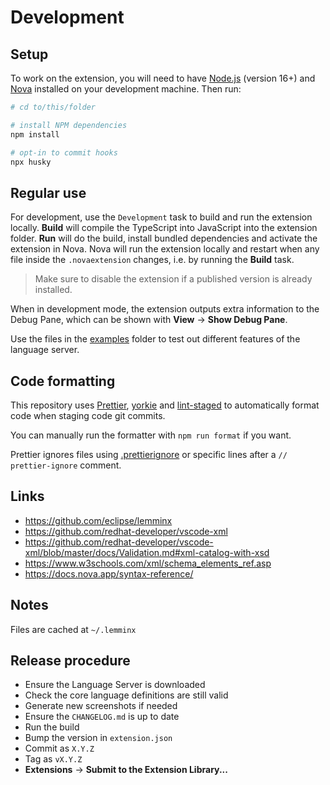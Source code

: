 # Development

## Setup

To work on the extension, you will need to have [Node.js](https://nodejs.org/en/) (version 16+)
and [Nova](https://nova.app) installed on your development machine. Then run:

```sh
# cd to/this/folder

# install NPM dependencies
npm install

# opt-in to commit hooks
npx husky
```

## Regular use

For development, use the `Development` task to build and run the extension locally.
**Build** will compile the TypeScript into JavaScript into the extension folder.
**Run** will do the build, install bundled dependencies and activate the extension in Nova.
Nova will run the extension locally and restart when any file inside the `.novaextension` changes,
i.e. by running the **Build** task.

> Make sure to disable the extension if a published version is already installed.

When in development mode, the extension outputs extra information to the Debug Pane,
which can be shown with **View** → **Show Debug Pane**.

Use the files in the [examples](/examples) folder to test out different features of the language server.

## Code formatting

This repository uses [Prettier](https://prettier.io/),
[yorkie](https://www.npmjs.com/package/yorkie)
and [lint-staged](https://www.npmjs.com/package/lint-staged) to
automatically format code when staging code git commits.

You can manually run the formatter with `npm run format` if you want.

Prettier ignores files using [.prettierignore](/.prettierignore)
or specific lines after a `// prettier-ignore` comment.

## Links

- https://github.com/eclipse/lemminx
- https://github.com/redhat-developer/vscode-xml
- https://github.com/redhat-developer/vscode-xml/blob/master/docs/Validation.md#xml-catalog-with-xsd
- https://www.w3schools.com/xml/schema_elements_ref.asp
- https://docs.nova.app/syntax-reference/

## Notes

Files are cached at `~/.lemminx`

## Release procedure

- Ensure the Language Server is downloaded
- Check the core language definitions are still valid
- Generate new screenshots if needed
- Ensure the `CHANGELOG.md` is up to date
- Run the build
- Bump the version in `extension.json`
- Commit as `X.Y.Z`
- Tag as `vX.Y.Z`
- **Extensions** → **Submit to the Extension Library...**
